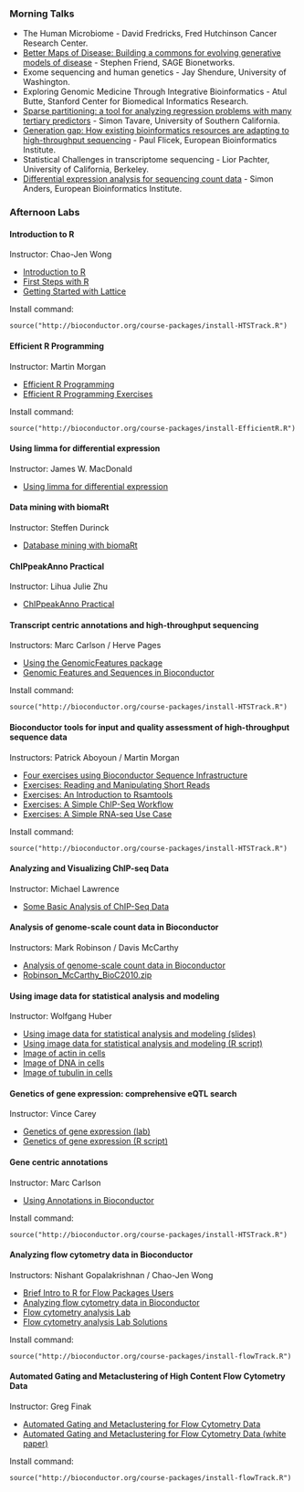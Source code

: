 ### Morning Talks ###

* The Human Microbiome - David Fredricks, Fred Hutchinson Cancer Research Center.
* [Better Maps of Disease: Building a commons for evolving generative models of
  disease](Friend0729.pdf) - Stephen Friend, SAGE Bionetworks.
* Exome sequencing and human genetics - Jay Shendure, University of Washington.
* Exploring Genomic Medicine Through Integrative Bioinformatics - 
  Atul Butte, Stanford Center for Biomedical Informatics Research.
* [Sparse partitioning: a tool for analyzing  regression problems with many
  tertiary predictors](Tavare-BioC2010.pdf) - Simon Tavare, University of
  Southern California.
* [Generation gap: How existing bioinformatics resources are adapting to
  high-throughput sequencing](Flicek_20100730.pdf) - Paul Flicek, European
  Bioinformatics Institute.
* Statistical Challenges in transcriptome sequencing - Lior Pachter,
  University of California, Berkeley.
* [Differential expression analysis for sequencing count data](
  2010-07-29_DESeq_Bioc-Meeting_Seattle.pdf) - Simon Anders,
  European Bioinformatics Institute.

### Afternoon Labs ###

#### Introduction to R ####
Instructor: Chao-Jen Wong

* [Introduction to R](IntroToR.pdf)
* [First Steps with R](First_Steps_With_R_SOLUTIONS.pdf)
* [Getting Started with Lattice](Basic_Lattice_SOLUTIONS.pdf)

Install command:

`source("http://bioconductor.org/course-packages/install-HTSTrack.R")`

#### Efficient R Programming ####
Instructor: Martin Morgan

* [Efficient R Programming](EfficientRProgramming.pdf)
* [Efficient R Programming Exercises](EfficientRProgrammingExercises.pdf)

Install command:

`source("http://bioconductor.org/course-packages/install-EfficientR.R")`

#### Using limma for differential expression ####
Instructor: James W. MacDonald

* [Using limma for differential expression](limma2.pdf)

#### Data mining with biomaRt ####
Instructor: Steffen Durinck

* [Database mining with biomaRt](BioC2010_biomaRt.pdf)

#### ChIPpeakAnno Practical ####
Instructor: Lihua Julie Zhu

* [ChIPpeakAnno Practical](BioC2010_ChIPpeakAnno.pdf)

#### Transcript centric annotations and high-throughput sequencing ####
Instructors: Marc Carlson / Herve Pages

* [Using the GenomicFeatures package](GenomicFeatures.pdf)
* [Genomic Features and Sequences in Bioconductor](GenomicFeaturesAndSequences.pdf)

Install command:

`source("http://bioconductor.org/course-packages/install-HTSTrack.R")`

#### Bioconductor tools for input and quality assessment of high-throughput sequence data ####
Instructors: Patrick Aboyoun / Martin Morgan

* [Four exercises using Bioconductor Sequence Infrastructure](FourSeqExercises.pdf)
* [Exercises: Reading and Manipulating Short Reads](Exercises-ShortRead.pdf)
* [Exercises: An Introduction to Rsamtools](Exercises-Rsamtools.pdf)
* [Exercises: A Simple ChIP-Seq Workflow](Exercises-SimpleChIPSeq.pdf)
* [Exercises: A Simple RNA-seq Use Case](Exercises-SimpleRNAseqUseCase.pdf)

Install command:

`source("http://bioconductor.org/course-packages/install-HTSTrack.R")`

#### Analyzing and Visualizing ChIP-seq Data ####
Instructor: Michael Lawrence

* [Some Basic Analysis of ChIP-Seq Data](Workflow.pdf)

#### Analysis of genome-scale count data in Bioconductor ###
Instructors: Mark Robinson / Davis McCarthy

* [Analysis of genome-scale count data in Bioconductor](robinson_mccarthy_bioc2010.pdf)
* [Robinson_McCarthy_BioC2010.zip](Robinson_McCarthy_BioC2010.zip)

#### Using image data for statistical analysis and modeling ####
Instructor: Wolfgang Huber

* [Using image data for statistical analysis and modeling (slides)](100730-seattle-huber.pdf)
* [Using image data for statistical analysis and modeling (R script)](EBImage-seglab.R)
* [Image of actin in cells](001-02-C03-actin.tif)
* [Image of DNA in cells](001-02-C03-dna.tif)
* [Image of tubulin in cells](001-02-C03-tubulin.tif)

#### Genetics of gene expression: comprehensive eQTL search ####
Instructor: Vince Carey

* [Genetics of gene expression (lab)](lab2010.pdf)
* [Genetics of gene expression (R script)](lab2010.R)

#### Gene centric annotations ####
Instructor: Marc Carlson

* [Using Annotations in Bioconductor](ClassicAnnotations.pdf)

Install command:

`source("http://bioconductor.org/course-packages/install-HTSTrack.R")`

#### Analyzing flow cytometry data in Bioconductor ####
Instructors:  Nishant Gopalakrishnan / Chao-Jen Wong

* [Brief Intro to R for Flow Packages Users](intro.pdf)
* [Analyzing flow cytometry data in Bioconductor](seqGating.pdf)
* [Flow cytometry analysis Lab](AnalyzingFlowData.pdf)
* [Flow cytometry analysis Lab Solutions](FlowCytometry_SOLUTIONS.pdf)

Install command:

`source("http://bioconductor.org/course-packages/install-flowTrack.R")`

#### Automated Gating and Metaclustering of High Content Flow Cytometry Data ####
Instructor: Greg Finak

* [Automated Gating and Metaclustering for Flow Cytometry Data](FlowClustFlowMergeSlides.pdf)
* [Automated Gating and Metaclustering for Flow Cytometry Data (white paper)](FlowClustFlowMerge.pdf)

Install command:

`source("http://bioconductor.org/course-packages/install-flowTrack.R")`
